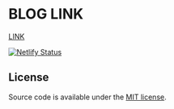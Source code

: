 # BLOG LINK
[LINK](https://sam3sam.netlify.app/)

[![Netlify Status](https://api.netlify.com/api/v1/badges/8cfa8785-8df8-4aad-ad35-8f1c790b8baf/deploy-status)](https://app.netlify.com/sites/digital-garden-jekyll-template/deploys)

## License

Source code is available under the [MIT license](LICENSE.md).
